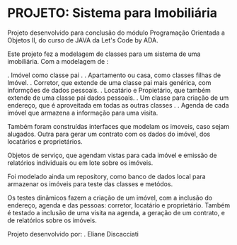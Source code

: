 # PROJETO: Sistema para Imobiliária

Projeto desenvolvido para conclusão do módulo Programação Orientada a Objetos II, do curso de JAVA da Let's Code by ADA. 

Este projeto fez a modelagem de classes para um sistema de uma imobiliária. Com a modelagem de :

. Imóvel como classe pai .
. Apartamento ou casa, como classes filhas de Imóvel. 
. Corretor, que extende de uma classe pai mais genérica, com informções de dados pessoais. 
. Locatário e Propietário, que também extende de uma classe pai dados pessoais.
. Um classe para criação de um endereço, que é aproveitada em todas as outras classes .
. Agenda de cada imóvel que armazena a informação para uma visita. 

Também foram construídas interfaces que modelam os imoveis, caso sejam alugados. Outra para gerar um contrato com os dados do imóvel, dos locatários e proprietários.

Objetos de serviço, que agendam vistas para cada imóvel e emissão de relatórios individuais ou em lote sobre os imóveis. 

Foi modelado ainda um repository, como banco de dados local para armazenar os imóveis para teste das classes e metódos. 

Os testes dinâmicos fazem a criação de um imóvel, com a inclusão do endereço, agenda e das pessoas: corretor, locatário e proprietário.
Também é testado a inclusão de uma visita na agenda, a geração de um contrato, e de relatórios sobre os imóveis. 

Projeto desenvolvido por: 
. Eliane Discacciati 
